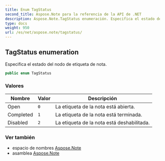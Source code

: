 ```yaml
---
title: Enum TagStatus
second_title: Aspose.Note para la referencia de la API de .NET
description: Aspose.Note.TagStatus enumeración. Especifica el estado del nodo de etiqueta de nota.
type: docs
weight: 950
url: /es/net/aspose.note/tagstatus/
---
```

## TagStatus enumeration

Especifica el estado del nodo de etiqueta de nota.

```csharp
public enum TagStatus
```

### Valores

| Nombre | Valor | Descripción |
| --- | --- | --- |
| Open | `0` | La etiqueta de la nota está abierta. |
| Completed | `1` | La etiqueta de la nota está terminada. |
| Disabled | `2` | La etiqueta de la nota está deshabilitada. |

### Ver también

* espacio de nombres [Aspose.Note](../../aspose.note/)
* asamblea [Aspose.Note](../../)



